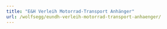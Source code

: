 ```yaml
---
title: "E&H Verleih Motorrad-Transport Anhänger"
url: /wolfsegg/eundh-verleih-motorrad-transport-anhaenger/
---
```

